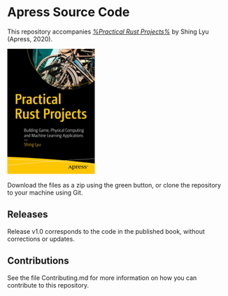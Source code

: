 # Apress Source Code

This repository accompanies [*%Practical Rust Projects%*](https://www.apress.com/9781484255988) by Shing Lyu (Apress, 2020).

[comment]: #cover
![Cover image](9781484255988.jpg)

Download the files as a zip using the green button, or clone the repository to your machine using Git.

## Releases

Release v1.0 corresponds to the code in the published book, without corrections or updates.

## Contributions

See the file Contributing.md for more information on how you can contribute to this repository.